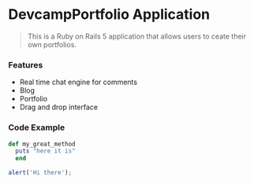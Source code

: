 # DevcampPortfolio Application

> This is a Ruby on Rails 5 application that allows users to ceate their own portfolios.

### Features

- Real time chat engine for comments
- Blog
- Portfolio
- Drag and drop interface

### Code Example

```ruby
def my_great_method
  puts "here it is"
  end
```

```javascript 
alert('Hi there');
```